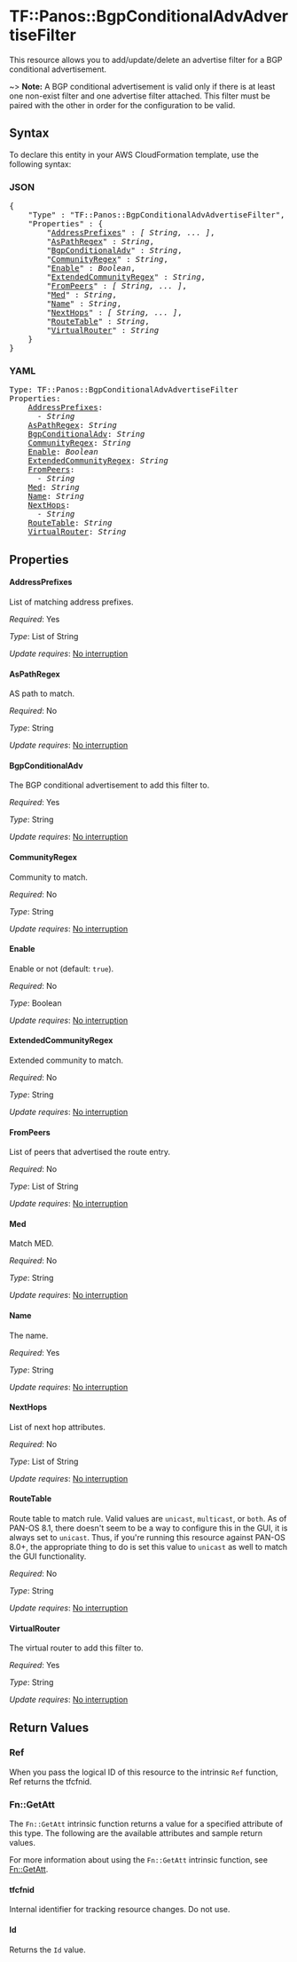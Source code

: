 # TF::Panos::BgpConditionalAdvAdvertiseFilter

This resource allows you to add/update/delete an advertise filter for a
BGP conditional advertisement.

~> **Note:** A BGP conditional advertisement is valid only if there is at least
one non-exist filter and one advertise filter attached.  This filter must be paired
with the other in order for the configuration to be valid.

## Syntax

To declare this entity in your AWS CloudFormation template, use the following syntax:

### JSON

<pre>
{
    "Type" : "TF::Panos::BgpConditionalAdvAdvertiseFilter",
    "Properties" : {
        "<a href="#addressprefixes" title="AddressPrefixes">AddressPrefixes</a>" : <i>[ String, ... ]</i>,
        "<a href="#aspathregex" title="AsPathRegex">AsPathRegex</a>" : <i>String</i>,
        "<a href="#bgpconditionaladv" title="BgpConditionalAdv">BgpConditionalAdv</a>" : <i>String</i>,
        "<a href="#communityregex" title="CommunityRegex">CommunityRegex</a>" : <i>String</i>,
        "<a href="#enable" title="Enable">Enable</a>" : <i>Boolean</i>,
        "<a href="#extendedcommunityregex" title="ExtendedCommunityRegex">ExtendedCommunityRegex</a>" : <i>String</i>,
        "<a href="#frompeers" title="FromPeers">FromPeers</a>" : <i>[ String, ... ]</i>,
        "<a href="#med" title="Med">Med</a>" : <i>String</i>,
        "<a href="#name" title="Name">Name</a>" : <i>String</i>,
        "<a href="#nexthops" title="NextHops">NextHops</a>" : <i>[ String, ... ]</i>,
        "<a href="#routetable" title="RouteTable">RouteTable</a>" : <i>String</i>,
        "<a href="#virtualrouter" title="VirtualRouter">VirtualRouter</a>" : <i>String</i>
    }
}
</pre>

### YAML

<pre>
Type: TF::Panos::BgpConditionalAdvAdvertiseFilter
Properties:
    <a href="#addressprefixes" title="AddressPrefixes">AddressPrefixes</a>: <i>
      - String</i>
    <a href="#aspathregex" title="AsPathRegex">AsPathRegex</a>: <i>String</i>
    <a href="#bgpconditionaladv" title="BgpConditionalAdv">BgpConditionalAdv</a>: <i>String</i>
    <a href="#communityregex" title="CommunityRegex">CommunityRegex</a>: <i>String</i>
    <a href="#enable" title="Enable">Enable</a>: <i>Boolean</i>
    <a href="#extendedcommunityregex" title="ExtendedCommunityRegex">ExtendedCommunityRegex</a>: <i>String</i>
    <a href="#frompeers" title="FromPeers">FromPeers</a>: <i>
      - String</i>
    <a href="#med" title="Med">Med</a>: <i>String</i>
    <a href="#name" title="Name">Name</a>: <i>String</i>
    <a href="#nexthops" title="NextHops">NextHops</a>: <i>
      - String</i>
    <a href="#routetable" title="RouteTable">RouteTable</a>: <i>String</i>
    <a href="#virtualrouter" title="VirtualRouter">VirtualRouter</a>: <i>String</i>
</pre>

## Properties

#### AddressPrefixes

List of matching address prefixes.

_Required_: Yes

_Type_: List of String

_Update requires_: [No interruption](https://docs.aws.amazon.com/AWSCloudFormation/latest/UserGuide/using-cfn-updating-stacks-update-behaviors.html#update-no-interrupt)

#### AsPathRegex

AS path to match.

_Required_: No

_Type_: String

_Update requires_: [No interruption](https://docs.aws.amazon.com/AWSCloudFormation/latest/UserGuide/using-cfn-updating-stacks-update-behaviors.html#update-no-interrupt)

#### BgpConditionalAdv

The BGP conditional advertisement to add
this filter to.

_Required_: Yes

_Type_: String

_Update requires_: [No interruption](https://docs.aws.amazon.com/AWSCloudFormation/latest/UserGuide/using-cfn-updating-stacks-update-behaviors.html#update-no-interrupt)

#### CommunityRegex

Community to match.

_Required_: No

_Type_: String

_Update requires_: [No interruption](https://docs.aws.amazon.com/AWSCloudFormation/latest/UserGuide/using-cfn-updating-stacks-update-behaviors.html#update-no-interrupt)

#### Enable

Enable or not (default: `true`).

_Required_: No

_Type_: Boolean

_Update requires_: [No interruption](https://docs.aws.amazon.com/AWSCloudFormation/latest/UserGuide/using-cfn-updating-stacks-update-behaviors.html#update-no-interrupt)

#### ExtendedCommunityRegex

Extended community to match.

_Required_: No

_Type_: String

_Update requires_: [No interruption](https://docs.aws.amazon.com/AWSCloudFormation/latest/UserGuide/using-cfn-updating-stacks-update-behaviors.html#update-no-interrupt)

#### FromPeers

List of peers that advertised the route entry.

_Required_: No

_Type_: List of String

_Update requires_: [No interruption](https://docs.aws.amazon.com/AWSCloudFormation/latest/UserGuide/using-cfn-updating-stacks-update-behaviors.html#update-no-interrupt)

#### Med

Match MED.

_Required_: No

_Type_: String

_Update requires_: [No interruption](https://docs.aws.amazon.com/AWSCloudFormation/latest/UserGuide/using-cfn-updating-stacks-update-behaviors.html#update-no-interrupt)

#### Name

The name.

_Required_: Yes

_Type_: String

_Update requires_: [No interruption](https://docs.aws.amazon.com/AWSCloudFormation/latest/UserGuide/using-cfn-updating-stacks-update-behaviors.html#update-no-interrupt)

#### NextHops

List of next hop attributes.

_Required_: No

_Type_: List of String

_Update requires_: [No interruption](https://docs.aws.amazon.com/AWSCloudFormation/latest/UserGuide/using-cfn-updating-stacks-update-behaviors.html#update-no-interrupt)

#### RouteTable

Route table to match rule.  Valid
values are `unicast`, `multicast`, or `both`.  As of PAN-OS 8.1, there doesn't
seem to be a way to configure this in the GUI, it is always set to `unicast`.
Thus, if you're running this resource against PAN-OS 8.0+, the appropriate
thing to do is set this value to `unicast` as well to match the GUI functionality.

_Required_: No

_Type_: String

_Update requires_: [No interruption](https://docs.aws.amazon.com/AWSCloudFormation/latest/UserGuide/using-cfn-updating-stacks-update-behaviors.html#update-no-interrupt)

#### VirtualRouter

The virtual router to add this filter to.

_Required_: Yes

_Type_: String

_Update requires_: [No interruption](https://docs.aws.amazon.com/AWSCloudFormation/latest/UserGuide/using-cfn-updating-stacks-update-behaviors.html#update-no-interrupt)

## Return Values

### Ref

When you pass the logical ID of this resource to the intrinsic `Ref` function, Ref returns the tfcfnid.

### Fn::GetAtt

The `Fn::GetAtt` intrinsic function returns a value for a specified attribute of this type. The following are the available attributes and sample return values.

For more information about using the `Fn::GetAtt` intrinsic function, see [Fn::GetAtt](https://docs.aws.amazon.com/AWSCloudFormation/latest/UserGuide/intrinsic-function-reference-getatt.html).

#### tfcfnid

Internal identifier for tracking resource changes. Do not use.

#### Id

Returns the <code>Id</code> value.

